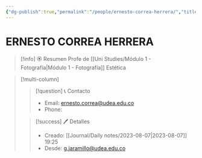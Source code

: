```yaml
---
{"dg-publish":true,"permalink":"/people/ernesto-correa-herrera/","title":"ERNESTO  CORREA HERRERA","tags":["Person"],"noteIcon":"","created":"2023-03-23T14:58:45.590-05:00","updated":"2023-08-07T19:33:46.962-05:00"}
---
```



# ERNESTO CORREA HERRERA

> [!info] 🏵️ Resumen
> Profe de [[Uni Studies/Módulo 1 - Fotografía\|Módulo 1 - Fotografía]] Estética

> [!multi-column]
> 
> > [!question] 📞 Contacto
> > - Email: ernesto.correa@udea.edu.co 
> > - Phone:  
> 
> > [!success] 🖊️ Detalles
> > - Creado: [[Journal/Daily notes/2023-08-07\|2023-08-07]] 19:25
> > - Desde: g.jaramillo@udea.edu.co  
